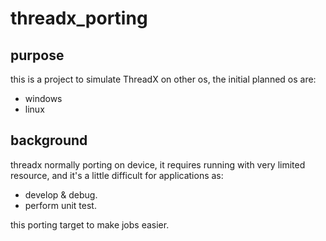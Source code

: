 # threadx_porting

## purpose
this is a project to simulate ThreadX on other os, the initial planned os are:
- windows
- linux

## background
threadx normally porting on device, it requires running with very limited resource, and it's a little difficult for applications as:
- develop & debug.
- perform unit test.

this porting target to make jobs easier.
